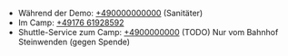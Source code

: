 * Während der Demo: [+490000000000](tel:+490000000000) (Sanitäter)
* Im Camp: [+49176 61928592](tel:+4917661928592) 
* Shuttle-Service zum Camp: [+4900000000](tel:+4900000000) (TODO)
Nur vom Bahnhof Steinwenden (gegen Spende)
